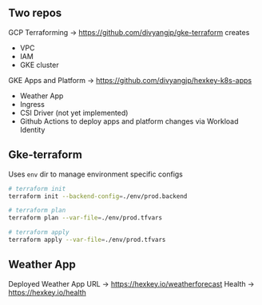 ## Two repos

GCP Terraforming -> https://github.com/divyangjp/gke-terraform creates
  - VPC
  - IAM
  - GKE cluster

GKE Apps and Platform -> https://github.com/divyangjp/hexkey-k8s-apps
  - Weather App
  - Ingress
  - CSI Driver (not yet implemented)
  - Github Actions to deploy apps and platform changes via Workload Identity

## Gke-terraform 
Uses `env` dir to manage environment specific configs

```sh
# terraform init
terraform init --backend-config=./env/prod.backend

# terraform plan
terraform plan --var-file=./env/prod.tfvars

# terraform apply
terraform apply --var-file=./env/prod.tfvars
```

## Weather App

Deployed Weather App URL -> https://hexkey.io/weatherforecast
Health -> https://hexkey.io/health
